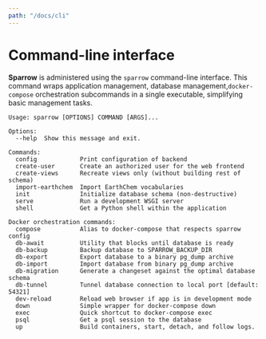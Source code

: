 ```yaml
---
path: "/docs/cli"
---
```


# Command-line interface

**Sparrow** is administered using the `sparrow` command-line
interface. This command wraps application management, database management,`docker-compose` orchestration subcommands in a single executable, simplifying
basic management tasks.

```
Usage: sparrow [OPTIONS] COMMAND [ARGS]...

Options:
  --help  Show this message and exit.

Commands:
  config            Print configuration of backend
  create-user       Create an authorized user for the web frontend
  create-views      Recreate views only (without building rest of schema)
  import-earthchem  Import EarthChem vocabularies
  init              Initialize database schema (non-destructive)
  serve             Run a development WSGI server
  shell             Get a Python shell within the application

Docker orchestration commands:
  compose           Alias to docker-compose that respects sparrow config
  db-await          Utility that blocks until database is ready
  db-backup         Backup database to SPARROW_BACKUP_DIR
  db-export         Export database to a binary pg_dump archive
  db-import         Import database from binary pg_dump archive
  db-migration      Generate a changeset against the optimal database schema
  db-tunnel         Tunnel database connection to local port [default: 54321]
  dev-reload        Reload web browser if app is in development mode
  down              Simple wrapper for docker-compose down
  exec              Quick shortcut to docker-compose exec
  psql              Get a psql session to the database
  up                Build containers, start, detach, and follow logs.
```
